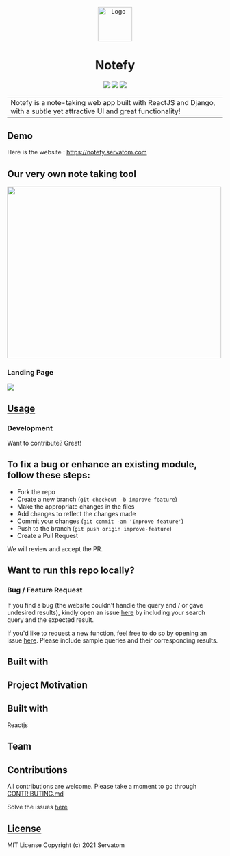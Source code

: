<p align="center">
  <a href="https://github.com/servatom/notefy">
    <img src="frontend/public/logo.png" alt="Logo" width="80" height="80">
  </a>
  <h1 align="center">Notefy</h1>
</p>
<div align="center">
  <h4>
    <a href="https://github.com/servatom/notefy/stargazers"><img src="https://img.shields.io/github/stars/servatom/notefy.svg?style=plasticr"/></a>
    <a href="https://github.com/servatom/notefy/commits/master"><img src="https://img.shields.io/github/last-commit/servatom/notefy.svg?style=plasticr"/></a>
    <a href="https://github.com/servatom/notefy/commits/master"><img src="https://img.shields.io/github/commit-activity/y/servatom/notefy.svg?style=plasticr"/></a>

  </h4>
</div>
<table>
<tr>
<td>
Notefy is a note-taking web app built with ReactJS and Django, with a subtle yet attractive UI and great functionality! 
</td>
</tr>
</table>


## Demo
Here is the website :  https://notefy.servatom.com


## Our very own note taking tool
<!-- ![](https://github.com/mannadamay12/notefy/blob/main/frontend/src/assets/media/typing.gif) -->
<div> 
  <img src="https://github.com/mannadamay12/notefy/blob/main/frontend/src/assets/media/typing.gif"  width="500" height="400">
</div>

### Landing Page

![](https://github.com/mannadamay12/notefy/blob/main/frontend/src/assets/media/Landing.png)



## [Usage](https://notefy.servatom.com) 

### Development
Want to contribute? Great!

## To fix a bug or enhance an existing module, follow these steps:

- Fork the repo
- Create a new branch (`git checkout -b improve-feature`)
- Make the appropriate changes in the files
- Add changes to reflect the changes made
- Commit your changes (`git commit -am 'Improve feature'`)
- Push to the branch (`git push origin improve-feature`)
- Create a Pull Request 

We will review and accept the PR.

## Want to run this repo locally?




### Bug / Feature Request

If you find a bug (the website couldn't handle the query and / or gave undesired results), kindly open an issue [here](https://github.com/Servatom/notefy/issues) by including your search query and the expected result.

If you'd like to request a new function, feel free to do so by opening an issue [here](https://github.com/Servatom/notefy/issues/new). Please include sample queries and their corresponding results.


## Built with


## Project Motivation


## Built with 
                                                                                                                        
Reactjs
                                                                                                                        
## Team

## Contributions

All contributions are welcome.
Please take a moment to go through [CONTRIBUTING.md](https://github.com/Servatom/notefy/blob/main/CONTRIBUTING.md)

Solve the issues [here](https://github.com/Servatom/notefy/issues)

## [License](https://github.com/Servatom/notefy/blob/main/LICENSE)
MIT License Copyright (c) 2021 Servatom
